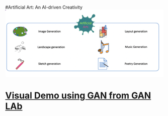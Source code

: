 #Artificial Art:  An AI-driven Creativity
![Artificial Art:  An AI-driven Creativity](/AI-art.png)
# [Visual Demo using GAN from GAN LAb](https://poloclub.github.io/ganlab/)<br>
